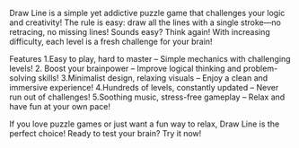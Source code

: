 Draw Line is a simple yet addictive puzzle game that challenges your logic and creativity! The rule is easy: draw all the lines with a single stroke—no retracing, no missing lines! Sounds easy? Think again! With increasing difficulty, each level is a fresh challenge for your brain!

Features
1.Easy to play, hard to master – Simple mechanics with challenging levels!
2. Boost your brainpower – Improve logical thinking and problem-solving skills!
3.Minimalist design, relaxing visuals – Enjoy a clean and immersive experience!
4.Hundreds of levels, constantly updated – Never run out of challenges!
5.Soothing music, stress-free gameplay – Relax and have fun at your own pace!

If you love puzzle games or just want a fun way to relax, Draw Line is the perfect choice! Ready to test your brain? Try it now! 
